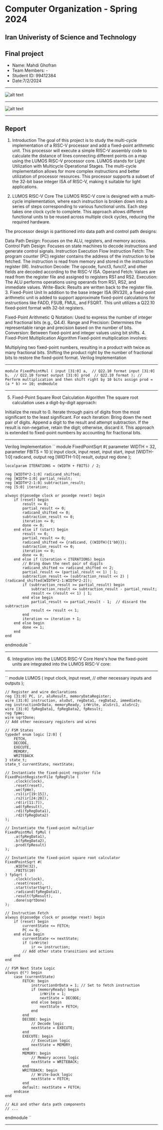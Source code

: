 Computer Organization - Spring 2024
==============================================================
## Iran Univeristy of Science and Technology
## Final project

- Name: Mahdi Ghofran
- Team Members: -
- Student ID: 99412384
- Date:7/2/2024

____________________________________________________________________________________________

![alt text](img1.png)
____________________________________________________________________________________________

![alt text](image.png)
____________________________________________________________________________________________

## Report

1. Introduction
The goal of this project is to study the multi-cycle implementation of a RISC-V processor and add a fixed-point arithmetic unit. This processor will execute a simple RISC-V assembly code to calculate the distance of lines connecting different points on a map using the LUMOS RISC-V processor core. LUMOS stands for Light Utilization with Multicycle Operational Stages. The multi-cycle implementation allows for more complex instructions and better utilization of processor resources. This processor supports a subset of the 32-bit base integer ISA of RISC-V, making it suitable for light applications.

2. LUMOS RISC-V Core
The LUMOS RISC-V core is designed with a multi-cycle implementation, where each instruction is broken down into a series of steps corresponding to various functional units. Each step takes one clock cycle to complete. This approach allows different functional units to be reused across multiple clock cycles, reducing the required hardware.

The processor design is partitioned into data path and control path designs:

Data Path Design: Focuses on the ALU, registers, and memory access.
Control Path Design: Focuses on state machines to decode instructions and generate control signals.
Instruction Execution Flow
Instruction Fetch: The program counter (PC) register contains the address of the instruction to be fetched. The instruction is read from memory and stored in the instruction register (IR).
Instruction Decode: The opcode, funct3, funct7, and other fields are decoded according to the RISC-V ISA.
Operand Fetch: Values are read from the register file and assigned to registers RS1 and RS2.
Execution: The ALU performs operations using operands from RS1, RS2, and immediate values.
Write-Back: Results are written back to the register file.
3. Fixed-Point Unit
In addition to the base integer ISA (RV32I), a fixed-point arithmetic unit is added to support approximate fixed-point calculations for instructions like FADD, FSUB, FMUL, and FSQRT. This unit utilizes a Q22.10 fixed-point format with 32-bit registers.

Fixed-Point Arithmetic
Q Notation: Used to express the number of integer and fractional bits (e.g., Q4.4).
Range and Precision: Determines the representable range and precision based on the number of bits.
Conversion: Between fixed-point and integer values using bit shifts.
4. Fixed-Point Multiplication
Algorithm
Fixed-point multiplication involves:

Multiplying two fixed-point numbers, resulting in a product with twice as many fractional bits.
Shifting the product right by the number of fractional bits to restore the fixed-point format.
Verilog Implementation
_________________________________________________________________________________________________________

``
module FixedPointMul (
    input [31:0] a,  // Q22.10 format
    input [31:0] b,  // Q22.10 format
    output [31:0] prod  // Q22.10 format
);
    // Perform multiplication and then shift right by 10 bits
    assign prod = (a * b) >> 10;
endmodule
``
_________________________________________________________________________________________________________

5. Fixed-Point Square Root Calculation
Algorithm
The square root calculation uses a digit-by-digit approach:

Initialize the result to 0.
Iterate through pairs of digits from the most significant to the least significant.
For each iteration:
Bring down the next pair of digits.
Append a digit to the result and attempt subtraction.
If the result is non-negative, retain the digit; otherwise, discard it.
This approach is extended to fixed-point numbers by accounting for fractional bits.
_________________________________________________________________________________________________________
Verilog Implementation
``
module FixedPointSqrt #(
    parameter WIDTH = 32,
    parameter FBITS = 10
)(
    input clock,
    input reset,
    input start,
    input [WIDTH-1:0] radicand,
    output reg [WIDTH-1:0] result,
    output reg done
);

    localparam ITERATIONS = (WIDTH + FBITS) / 2;
    
    reg [WIDTH*2-1:0] radicand_shifted;
    reg [WIDTH-1:0] partial_result;
    reg [WIDTH*2-1:0] subtraction_result;
    reg [5:0] iteration;

    always @(posedge clock or posedge reset) begin
        if (reset) begin
            result <= 0;
            partial_result <= 0;
            radicand_shifted <= 0;
            subtraction_result <= 0;
            iteration <= 0;
            done <= 0;
        end else if (start) begin
            result <= 0;
            partial_result <= 0;
            radicand_shifted <= {radicand, {(WIDTH){1'b0}}};
            subtraction_result <= 0;
            iteration <= 0;
            done <= 0;
        end else if (iteration < ITERATIONS) begin
            // Bring down the next pair of digits
            radicand_shifted <= radicand_shifted << 2;
            partial_result <= (partial_result << 1) | 1;
            subtraction_result <= (subtraction_result << 2) | (radicand_shifted[WIDTH*2-1:WIDTH*2-2]);
            if (subtraction_result >= partial_result) begin
                subtraction_result <= subtraction_result - partial_result;
                result <= (result << 1) | 1;
            end else begin
                partial_result <= partial_result - 1;  // discard the subtraction
                result <= result << 1;
            end
            iteration <= iteration + 1;
        end else begin
            done <= 1;
        end
    end
endmodule
``
_________________________________________________________________________________________________________

6. Integration into the LUMOS RISC-V Core
Here's how the fixed-point units are integrated into the LUMOS RISC-V core:


_________________________________________________________________________________________________________
``
module LUMOS (
    input clock,
    input reset,
    // other necessary inputs and outputs
);

    // Register and wire declarations
    reg [31:0] PC, ir, aluResult, memoryDataRegister;
    wire [31:0] instruction, aluOut, regData1, regData2, immediate;
    reg instructionOrData, memoryReady, irWrite, aluSrc1, aluSrc2;
    wire [31:0] fpRegData1, fpRegData2, fpResult;
    reg fpWe;
    wire sqrtDone;
    // Add other necessary registers and wires

    // FSM States
    typedef enum logic [2:0] {
        FETCH,
        DECODE,
        EXECUTE,
        MEMORY,
        WRITEBACK
    } state_t;
    state_t currentState, nextState;

    // Instantiate the fixed-point register file
    FixedPointRegisterFile fpRegFile (
        .clock(clock),
        .reset(reset),
        .we(fpWe),
        .rs1(ir[19:15]),
        .rs2(ir[24:20]),
        .rd(ir[11:7]),
        .wd(fpResult),
        .rd1(fpRegData1),
        .rd2(fpRegData2)
    );

    // Instantiate the fixed-point multiplier
    FixedPointMul fpMul (
        .a(fpRegData1),
        .b(fpRegData2),
        .prod(fpResult)
    );

    // Instantiate the fixed-point square root calculator
    FixedPointSqrt #(
        .WIDTH(32),
        .FBITS(10)
    ) fpSqrt (
        .clock(clock),
        .reset(reset),
        .start(startSqrt),
        .radicand(fpRegData1),
        .result(fpResult),
        .done(sqrtDone)
    );

    // Instruction Fetch
    always @(posedge clock or posedge reset) begin
        if (reset) begin
            currentState <= FETCH;
            PC <= 0;
        end else begin
            currentState <= nextState;
            if (irWrite)
                ir <= instruction;
            // Add other state transitions and actions
        end
    end

    // FSM Next State Logic
    always @(*) begin
        case (currentState)
            FETCH: begin
                instructionOrData = 1; // Set to fetch instruction
                if (memoryReady) begin
                    irWrite = 1;
                    nextState = DECODE;
                end else begin
                    nextState = FETCH;
                end
            end
            DECODE: begin
                // Decode logic
                nextState = EXECUTE;
            end
            EXECUTE: begin
                // Execution logic
                nextState = MEMORY;
            end
            MEMORY: begin
                // Memory access logic
                nextState = WRITEBACK;
            end
            WRITEBACK: begin
                // Write-back logic
                nextState = FETCH;
            end
            default: nextState = FETCH;
        endcase
    end

    // ALU and other data path components
    // ...

endmodule
``
_________________________________________________________________________________________________________